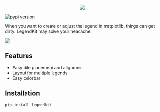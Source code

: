 <p align="center">
<img src="https://raw.githubusercontent.com/Mr-Milk/legendkit/main/images/legendkit-project.svg">
</p>

![pypi version](https://img.shields.io/pypi/v/legendkit?color=blue&logo=python&logoColor=white&style=flat-square)

When you want to create or adjust the legend in matplotlib, things can get dirty. 
LegendKit may solve your headache.

<img src="https://raw.githubusercontent.com/Mr-Milk/legendkit/main/images/showcase.svg">

## Features

- Easy title placement and alignment
- Layout for multiple legends
- Easy colorbar

## Installation

```shell
pip install legendkit
```
